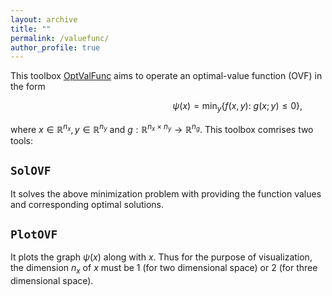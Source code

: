 ```yaml
---
layout: archive
title: ""   
permalink: /valuefunc/
author_profile: true
---
```


This toolbox [OptValFunc](\files\OptValFunc.zip) aims to operate an optimal-value function (OVF) in the form 

$$\hspace{6cm}~ \psi(x) = \min_{y} \{f(x, y):~g(x; y)\leq 0\},$$

where $x\in\mathbb{R}^{n_x},y\in\mathbb{R}^{n_y}$ and $g:\mathbb{R}^{n_x\times n_y}\rightarrow \mathbb{R}^{n_g}$. This toolbox comrises two tools:


$\texttt{SolOVF}$
---
It solves the above minimization problem with providing the function values and corresponding optimal solutions.
 
$\texttt{PlotOVF}$
---
It plots the graph $\psi(x)$ along with $x$. Thus for the purpose of visualization, the dimension $n_x$ of $x$ must be 1 (for two dimensional space) or 2 (for three dimensional space). 

